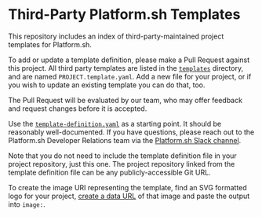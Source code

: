# Third-Party Platform.sh Templates

This repository includes an index of third-party-maintained project templates for Platform.sh.

To add or update a template definition, please make a Pull Request against this project.  All third party templates are listed in the [`templates`](templates) directory, and are named `PROJECT.template.yaml`.  Add a new file for your project, or if you wish to update an existing template you can do that, too.

The Pull Request will be evaluated by our team, who may offer feedback and request changes before it is accepted.

Use the [`template-definition.yaml`](template-definition.yaml) as a starting point.  It should be reasonably well-documented.  If you have questions, please reach out to the Platform.sh Developer Relations team via the [Platform.sh Slack channel](https://chat.platform.sh/).

Note that you do not need to include the template definition file in your project repository, just this one.  The project repository linked from the template definition file can be any publicly-accessible Git URL.

To create the image URI representing the template, find an SVG formatted logo for your project, [create a data URL](https://dataurl.sveinbjorn.org/#dataurlmaker) of that image and paste the output into `image:`.
